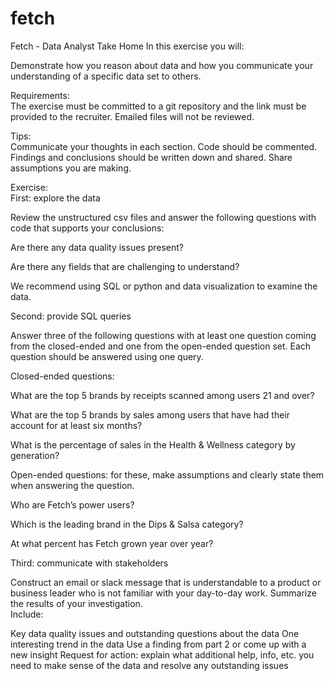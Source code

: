 # fetch

Fetch - Data Analyst Take Home
In this exercise you will:  

Demonstrate how you reason about data and how you communicate your understanding of a specific data set to others.

Requirements:  
The exercise must be committed to a git repository and the link must be provided to the recruiter. Emailed files will not be reviewed.

Tips:  
Communicate your thoughts in each section. Code should be commented. Findings and conclusions should be written down and shared.
Share assumptions you are making.

Exercise:  
First: explore the data  

Review the unstructured csv files and answer the following questions with code that supports your conclusions:  

Are there any data quality issues present?  

Are there any fields that are challenging to understand?  

We recommend using SQL or python and data visualization to examine the data.  

Second: provide SQL queries  

Answer three of the following questions with at least one question coming from the closed-ended and one from the open-ended question set. Each question should be answered using one query.  

Closed-ended questions:  

What are the top 5 brands by receipts scanned among users 21 and over?  

What are the top 5 brands by sales among users that have had their account for at least six months?  

What is the percentage of sales in the Health & Wellness category by generation?  

Open-ended questions: for these, make assumptions and clearly state them when answering the question.  

Who are Fetch’s power users?  

Which is the leading brand in the Dips & Salsa category?  

At what percent has Fetch grown year over year?  

Third: communicate with stakeholders  

Construct an email or slack message that is understandable to a product or business leader who is not familiar with your day-to-day work. Summarize the results of your investigation.   
Include:  

Key data quality issues and outstanding questions about the data
One interesting trend in the data
Use a finding from part 2 or come up with a new insight
Request for action: explain what additional help, info, etc. you need to make sense of the data and resolve any outstanding issues
